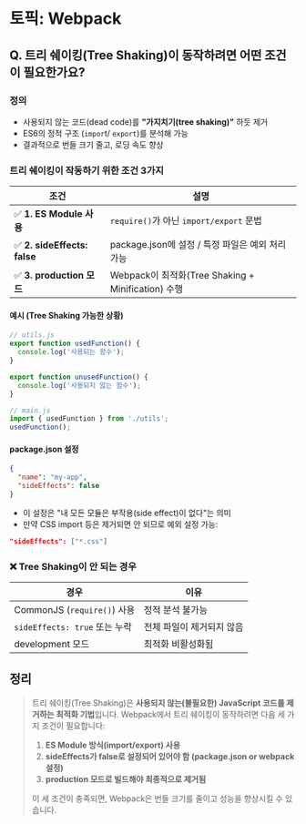# 토픽: Webpack

## Q. 트리 쉐이킹(Tree Shaking)이 동작하려면 어떤 조건이 필요한가요?

### 정의

- 사용되지 않는 코드(dead code)를 **"가지치기(tree shaking)"** 하듯 제거
- ES6의 정적 구조 (`impor`t/ `export`)를 분석해 가능
- 결과적으로 번들 크기 줄고, 로딩 속도 향상

### 트리 쉐이킹이 작동하기 위한 조건 3가지

| 조건                         | 설명                                               |
| ---------------------------- | -------------------------------------------------- |
| ✅ **1. ES Module 사용**     | `require()`가 아닌 `import/export` 문법            |
| ✅ **2. sideEffects: false** | package.json에 설정 / 특정 파일은 예외 처리 가능   |
| ✅ **3. production 모드**    | Webpack이 최적화(Tree Shaking + Minification) 수행 |

#### 예시 (Tree Shaking 가능한 상황)

```js
// utils.js
export function usedFunction() {
  console.log('사용되는 함수');
}

export function unusedFunction() {
  console.log('사용되지 않는 함수');
}

// main.js
import { usedFunction } from './utils';
usedFunction();
```

#### package.json 설정

```json
{
  "name": "my-app",
  "sideEffects": false
}
```

- 이 설정은 "내 모든 모듈은 부작용(side effect)이 없다"는 의미
- 만약 CSS import 등은 제거되면 안 되므로 예외 설정 가능:

```json
"sideEffects": ["*.css"]
```

### ❌ Tree Shaking이 안 되는 경우

| 경우                          | 이유                      |
| ----------------------------- | ------------------------- |
| CommonJS (`require()`) 사용   | 정적 분석 불가능          |
| `sideEffects: true` 또는 누락 | 전체 파일이 제거되지 않음 |
| development 모드              | 최적화 비활성화됨         |

## 정리

> 트리 쉐이킹(Tree Shaking)은 **사용되지 않는(불필요한) JavaScript 코드를 제거하는 최적화 기법**입니다.
> Webpack에서 트리 쉐이킹이 동작하려면 다음 세 가지 조건이 필요합니다:
>
> 1. **ES Module 방식(import/export) 사용**
> 2. **sideEffects가 false로 설정되어 있어야 함 (package.json or webpack 설정)**
> 3. **production 모드로 빌드해야 최종적으로 제거됨**
>
> 이 세 조건이 충족되면, Webpack은 번들 크기를 줄이고 성능을 향상시킬 수 있습니다.
